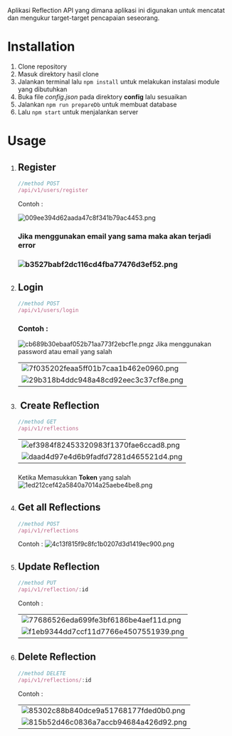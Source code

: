 
Aplikasi Reflection API yang dimana aplikasi ini digunakan untuk mencatat dan mengukur target-target pencapaian seseorang.

# Installation

1.  Clone repository
2.  Masuk direktory hasil clone
3.  Jalankan terminal lalu `npm install` untuk melakukan instalasi module yang dibutuhkan
4.  Buka file *config.json* pada direktory **config** lalu sesuaikan
5.  Jalankan `npm run prepareDb` untuk membuat database
6.  Lalu `npm start` untuk menjalankan server

# Usage

1.  ## Register
    
    ```javascript
    //method POST 
    /api/v1/users/register
    ```
    
    Contoh :
    
    ![009ee394d62aada47c8f341b79ac4453.png](../master/_resources/009ee394d62aada47c8f341b79ac4453.png)
    
    ### Jika menggunakan email yang sama maka akan terjadi error 
    
    ### ![b3527babf2dc116cd4fba77476d3ef52.png](../master/_resources/b3527babf2dc116cd4fba77476d3ef52.png)
    
2.  ## Login
    
    ```js
    //method POST 
    /api/v1/users/login
    ```
    
    ### Contoh :
    ![cb689b30ebaaf052b71aa773f2ebcf1e.png](../master/_resources/cb689b30ebaaf052b71aa773f2ebcf1e.png)z
    Jika menggunakan password atau email yang salah 
    
    |     |
    | --- |
    | ![7f035202feaa5ff01b7caa1b462e0960.png](../master/_resources/7f035202feaa5ff01b7caa1b462e0960.png) |
    | ![29b318b4ddc948a48cd92eec3c37cf8e.png](../master/_resources/29b318b4ddc948a48cd92eec3c37cf8e.png) |
    
3.  ##  Create Reflection
    
    ```js
    //method GET 
    /api/v1/reflections
    ```
    
    |     |
    | --- |
    | ![ef3984f82453320983f1370fae6ccad8.png](../master/_resources/ef3984f82453320983f1370fae6ccad8.png) |
    | ![daad4d97e4d6b9fadfd7281d465521d4.png](../master/_resources/daad4d97e4d6b9fadfd7281d465521d4.png) |
    
    ### 
    Ketika Memasukkan **Token** yang salah 
    ![1ed212cef42a5840a7014a25aebe4be8.png](../master/_resources/1ed212cef42a5840a7014a25aebe4be8.png)
    
4.  ## Get all Reflections
    
    ```js
    //method POST 
    /api/v1/reflections
    ```
    
    Contoh :
    ![4c13f815f9c8fc1b0207d3d1419ec900.png](../master/_resources/4c13f815f9c8fc1b0207d3d1419ec900.png)
    
5.  ## Update Reflection
    
    ```js
    //method PUT 
    /api/v1/reflection/:id
    ```
    
    Contoh : 
    
    |     |
    | --- |
    | ![77686526eda699fe3bf6186be4aef11d.png](../master/_resources/77686526eda699fe3bf6186be4aef11d.png) |
    | ![f1eb9344dd7ccf11d7766e4507551939.png](../master/_resources/f1eb9344dd7ccf11d7766e4507551939.png) |
    
6.  ## Delete Reflection
    
    ```js
    //method DELETE 
    /api/v1/reflections/:id
    ```
    
    Contoh :
    
    |     |
    | --- |
    | ![85302c88b840dce9a51768177fded0b0.png](../master/_resources/85302c88b840dce9a51768177fded0b0.png) |
    | ![815b52d46c0836a7accb94684a426d92.png](../master/_resources/815b52d46c0836a7accb94684a426d92.png) |
